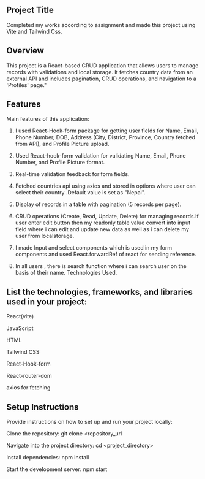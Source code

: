 ## Project Title
Completed my works according to assignment and made this project using Vite and Tailwind Css.

## Overview
This project is a React-based CRUD application that allows users to manage records with validations and local storage. It fetches country data from an external API and includes pagination, CRUD operations, and navigation to a 'Profiles' page."

## Features
Main features of this application:

1. I used React-Hook-form package  for getting user  fields for Name, Email, Phone Number, DOB, Address    (City, District, Province, Country fetched from API),       and Profile Picture upload.

2. Used React-hook-form validation for validating Name, Email, Phone Number, and Profile Picture format.

3. Real-time validation feedback for form fields.

4. Fetched countries api using axios and stored in options where user can select their country .Default value is set as "Nepal".

5. Display of records in a table with pagination (5 records per page).

6. CRUD operations (Create, Read, Update, Delete) for managing records.If user enter edit button then my readonly table value convert into input field where i can edit and update new data as well as i can delete my user from localstorage.

7. I made Input and select components which is used in my form components and used React.forwardRef of react for sending reference.

8. In all users , there is search function where i can search user on the basis of their name.
Technologies Used.


## List the technologies, frameworks, and libraries used in your project:

React(vite)

JavaScript

HTML

Tailwind CSS

React-Hook-form

React-router-dom

axios for fetching


## Setup Instructions

Provide instructions on how to set up and run your project locally:

Clone the repository: git clone <repository_url
                                  
Navigate into the project directory: cd <project_directory>

Install dependencies: npm install

Start the development server: npm start
